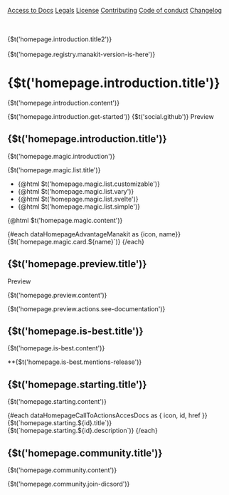 <script lang="ts">
    import { t } from '$lib/i18n';
    import Icon from '@iconify/svelte';
    import Datatable from "$lib/components/docs/datatable.svelte";
    import { Row, Col, Btn, Card, CardTitle, CardText } from "manakit";
    import {dataHomepageAdvantageManakit, dataHomepageCallToActionsAccesDocs} from "$lib/assets/data";

    const dataComparison = [
		{
			name: $t('homepage.is-best.table.integrated-style'),
			manakit: 'O',
			melt: 'X',
			attraction: 'O'
		},
		{ name: $t('homepage.is-best.table.themes'), manakit: 'O', melt: 'O', attraction: 'O' },
		{ name: $t('homepage.is-best.table.components'), manakit: 14, melt: 36, attraction: 49 },
		{ name: $t('homepage.is-best.table.support'), manakit: 'O', melt: 'O', attraction: 'X' },
		{
			name: $t('homepage.is-best.table.release') + '**',
			manakit: '1 - 2' + $t('date.week'),
			melt: '1' + $t('date.months'),
			attraction: '3' + $t('date.months')
		},
		{
			name: $t('homepage.is-best.table.no-dependences'),
			manakit: 'O',
			melt: 'X',
			attraction: 'X'
		}
	];
</script>

<a href="/docs">Access to Docs</a>
<a href="/legal/terms">Legals</a>
<a href="/legal/license">License</a>
<a href="/legal/contributing">Contributing</a>
<a href="/legal/code-of-conduct">Code of conduct</a>
<a href="https://github.com/minedelve/manakit/blob/main/CHANGELOG.md">Changelog</a>

<br/>
<br/>
   {$t('homepage.introduction.title2')}
<br/>
<br/>

<Row>
    <Col class="col-12">
        <Btn rounded class="btn-sm mb-4">
            {$t('homepage.registry.manakit-version-is-here')}
    	    <Icon icon="maki:arrow" />
    	</Btn>
    </Col>
    <Col class="col-12 sm:col-6">
        <h1 class="md:text-3xl">
            {$t('homepage.introduction.title')}
        </h1>
        <p class="md:text-xl">
            {$t('homepage.introduction.content')}
        </p>
        <Btn href="/" class="md:btn-lg" rounded>
            <Icon icon="mdi:rocket-launch" />
            {$t('homepage.introduction.get-started')}
            <Icon icon="maki:arrow" />
        </Btn>
    	<Btn href="/" target="_blank" class="md:btn-lg" rounded>
            <Icon icon="mdi:github" />
            {$t('social.github')}
        </Btn>
    </Col>
    <Col class="col-12 sm:col-6">
        Preview
    </Col>
</Row>

<Row>
    <Col class="col-12 sm:col-8 sm:offset-2 text-center">
        <h2 class="md:text-2xl">
            {$t('homepage.introduction.title')}
        </h2>
        <div class="text-left text-lg">
            <p>
                {$t('homepage.magic.introduction')}
            </p>
             <p>
                {$t('homepage.magic.list.title')}
            </p>
			<ul class="list-manakit-is-best">
				<li>
                    {@html $t('homepage.magic.list.customizable')}
                </li>
                <li>
                    {@html $t('homepage.magic.list.vary')}
                </li>
                <li>
                    {@html $t('homepage.magic.list.svelte')}
                </li>
                <li>
                    {@html $t('homepage.magic.list.simple')}
                </li>
			</ul>
            <p>
                {@html $t('homepage.magic.content')}
            </p>
        </div>
    </Col>
</Row>

<Row>
    {#each dataHomepageAdvantageManakit as {icon, name}}
        <Col class="col-6 sm:col-4">
			<Card class="advantage-card ma-1">
				<CardText>
					<Icon {icon} />
                    {$t(`homepage.magic.card.${name}`)}
				</CardText>
			</Card>
		</Col>
    {/each}
</Row>

<Row>
    <Col class="col-12 text-center">
        <h2>
            {$t('homepage.preview.title')}
        </h2>
        <Card style="max-width: 500px; height: 320px;">Preview</Card>
        <p>
            {$t('homepage.preview.content')}
        </p>
        <Btn>
            {$t('homepage.preview.actions.see-documentation')}
        </Btn>
    </Col>
</Row>

<Row>
    <Col class="col-12 text-center">
        <h2>
            {$t('homepage.is-best.title')}
        </h2>
        <p>
            {$t('homepage.is-best.content')}
        </p>
        <Datatable data={dataComparison} />
        <p>
            **{$t('homepage.is-best.mentions-release')}
        </p>
    </Col>
</Row>

<Row>
    <Col class="col-12 text-center">
        <h2>
            {$t('homepage.starting.title')}
        </h2>
        <p>
            {$t('homepage.starting.content')}
        </p>
    </Col>
        {#each dataHomepageCallToActionsAccesDocs as { icon, id, href }}
            <Col class="col-12 sm:col-4">
                <Card {href}>
                    <CardTitle>
                        <Icon {icon} />
                        {$t(`homepage.starting.${id}.title`)}
                    </CardTitle>
                    <CardText>
                        {$t(`homepage.starting.${id}.description`)}
                    </CardText>
                </Card>
            </Col>
        {/each}
</Row>

<Row class="text-center">
    <Col class="col-12">
         <h2>
            {$t('homepage.community.title')}
        </h2>
        <p>
            {$t('homepage.community.content')}
        </p>
        <Btn rounded>
            {$t('homepage.community.join-dicsord')}
        </Btn>
    </Col>
</Row>
